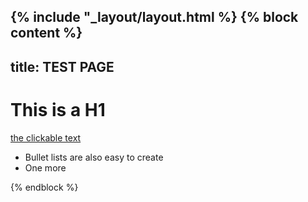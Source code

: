 {% include "_layout/layout.html %}
{% block content %}
---
title: TEST PAGE
---

# This is a H1

[the clickable text](/demo)

* Bullet lists are also easy to create
* One more

{% endblock %}
